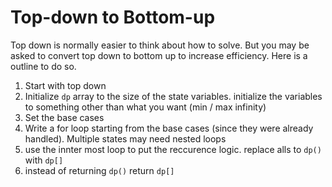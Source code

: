 #  Top-down to Bottom-up

Top down is normally easier to think about how to solve. But you may be asked to convert top down to bottom up to increase efficiency. Here is a outline to do so.

1. Start with top down
2. Initialize `dp` array to the size of the state variables. initialize the variables to something other than what you want (min / max infinity)
3. Set the base cases
4. Write a for loop starting from the base cases (since they were already handled). Multiple states may need nested loops
5. use the innter most loop to put the reccurence logic. replace alls to `dp()` with `dp[]`
6. instead of returning `dp()` return `dp[]`